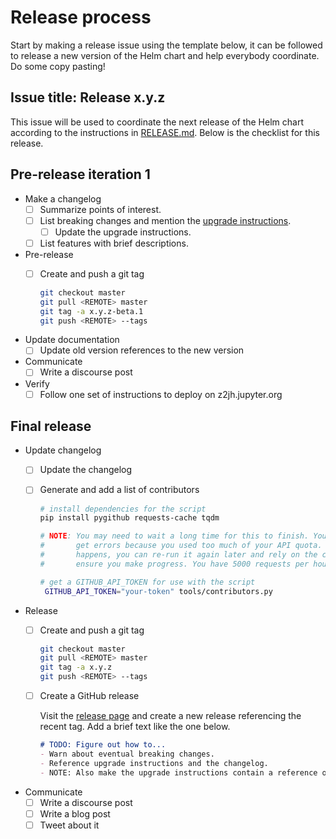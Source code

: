 # Release process

Start by making a release issue using the template below, it can be followed to
release a new version of the Helm chart and help everybody coordinate. Do some
copy pasting!

## Issue title: Release x.y.z

This issue will be used to coordinate the next release of the Helm
chart according to the instructions in [RELEASE.md](RELEASE.md).
Below is the checklist for this release.

## Pre-release iteration 1

- Make a changelog
  - [ ] Summarize points of interest.
  - [ ] List breaking changes and mention the [upgrade instructions](https://z2jh.jupyter.org/en/latest/upgrading.html).
    - [ ] Update the upgrade instructions.
  - [ ] List features with brief descriptions.

- Pre-release
  - [ ] Create and push a git tag

    ```bash
    git checkout master
    git pull <REMOTE> master
    git tag -a x.y.z-beta.1
    git push <REMOTE> --tags
    ```

- Update documentation
  - [ ] Update old version references to the new version

- Communicate
  - [ ] Write a discourse post

- Verify
  - [ ] Follow one set of instructions to deploy on z2jh.jupyter.org

## Final release

- Update changelog
  - [ ] Update the changelog
  - [ ] Generate and add a list of contributors

    ```bash
    # install dependencies for the script
    pip install pygithub requests-cache tqdm

    # NOTE: You may need to wait a long time for this to finish. You may even
    #       get errors because you used too much of your API quota. If that
    #       happens, you can re-run it again later and rely on the caching to
    #       ensure you make progress. You have 5000 requests per hour.

    # get a GITHUB_API_TOKEN for use with the script
     GITHUB_API_TOKEN="your-token" tools/contributors.py
    ```

- Release
  - [ ] Create and push a git tag

    ```bash
    git checkout master
    git pull <REMOTE> master
    git tag -a x.y.z
    git push <REMOTE> --tags
    ```

  - [ ] Create a GitHub release
    
    Visit the [release
    page](https://github.com/jupyterhub/zero-to-jupyterhub-k8s/releases) and
    create a new release referencing the recent tag. Add a brief text like the
    one below.

    ```Markdown
    # TODO: Figure out how to...
    - Warn about eventual breaking changes.
    - Reference upgrade instructions and the changelog.
    - NOTE: Also make the upgrade instructions contain a reference on what to do if they fail.
    ```

- Communicate
  - [ ] Write a discourse post
  - [ ] Write a blog post
  - [ ] Tweet about it

